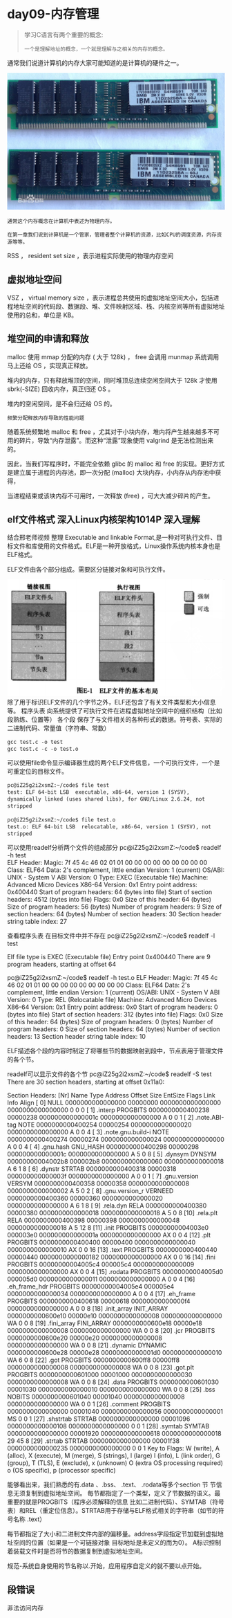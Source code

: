 # day09-内存管理

> 学习C语言有两个重要的概念:
>
> ```
> 一个是理解地址的概念，一个就是理解与之相关的内存的概念。
> ```

通常我们说道计算机的内存大家可能知道的是计算机的硬件之一。

![](/assets/memory.jpg)

```
通常这个内存概念在计算机中表述为物理内存。
```

```
在第一章我们说到计算机是一个管家，管理者整个计算机的资源，比如CPU的调度资源，内存资源等等。
```

RSS ， resident set size ，表示进程实际使用的物理内存空间

## 虚拟地址空间

VSZ ， virtual memory size ，表示进程总共使用的虚拟地址空间大小，包括进程地址空间的代码段、数据段、堆、文件映射区域、栈、内核空间等所有虚拟地址使用的总和，单位是 KB。

## 堆空间的申请和释放

malloc 使用 mmap 分配的内存 \( 大于 128k\) ， free 会调用 munmap 系统调用马上还给 OS ，实现真正释放。

堆内的内存，只有释放堆顶的空间，同时堆顶总连续空闲空间大于 128k 才使用 sbrk\(-SIZE\) 回收内存，真正归还 OS 。

堆内的空闲空间，是不会归还给 OS 的。

`频繁分配释放内存导致的性能问题`

随着系统频繁地 malloc 和 free ，尤其对于小块内存，堆内将产生越来越多不可用的碎片，导致“内存泄露”。而这种“泄露”现象使用 valgrind 是无法检测出来的。

因此，当我们写程序时，不能完全依赖 glibc 的 malloc 和 free 的实现。更好方式是建立属于进程的内存池，即一次分配 \(malloc\) 大块内存，小内存从内存池中获得，

当进程结束或该块内存不可用时，一次释放 \(free\) ，可大大减少碎片的产生。

## elf文件格式  深入Linux内核架构1014P 深入理解

结合邢老师视频 整理
Executable and linkable Format,是一种对可执行文件、目标文件和库使用的文件格式。ELF是一种开放格式，Linux操作系统内核本身也是ELF格式。

ELF文件由各个部分组成。需要区分链接对象和可执行文件。

![](/assets/elf_format.png)
除了用于标识ELF文件的几个字节之外，ELF还包含了有关文件类型和大小信息等。
程序头表 向系统提供了可执行文件在进程虚拟地址空间中的组织结构（比如段熟练、位置等）
各个段   保存了与文件相关的各种形式的数据。符号表、实际的二进制代码、常量值（字符串、常数）


```
gcc test.c -o test
gcc test.c -c -o test.o
```

可以使用file命令显示编译器生成的两个ELF文件信息，一个可执行文件，一个是可重定位的目标文件。


```
pc@iZ25g2i2xsmZ:~/code$ file test
test: ELF 64-bit LSB  executable, x86-64, version 1 (SYSV), dynamically linked (uses shared libs), for GNU/Linux 2.6.24, not stripped

pc@iZ25g2i2xsmZ:~/code$ file test.o
test.o: ELF 64-bit LSB  relocatable, x86-64, version 1 (SYSV), not stripped
```

可以使用readelf分析两个文件的组成部分
pc@iZ25g2i2xsmZ:~/code$ readelf -h test   
ELF Header:
  Magic:   7f 45 4c 46 02 01 01 00 00 00 00 00 00 00 00 00 
  Class:                             ELF64
  Data:                              2's complement, little endian
  Version:                           1 (current)
  OS/ABI:                            UNIX - System V
  ABI Version:                       0
  Type:                              EXEC (Executable file)
  Machine:                           Advanced Micro Devices X86-64
  Version:                           0x1
  Entry point address:               0x400440
  Start of program headers:          64 (bytes into file)
  Start of section headers:          4512 (bytes into file)
  Flags:                             0x0
  Size of this header:               64 (bytes)
  Size of program headers:           56 (bytes)
  Number of program headers:         9
  Size of section headers:           64 (bytes)
  Number of section headers:         30
  Section header string table index: 27

查看程序头表 在目标文件中并不存在
pc@iZ25g2i2xsmZ:~/code$ readelf -l test

Elf file type is EXEC (Executable file)
Entry point 0x400440
There are 9 program headers, starting at offset 64



pc@iZ25g2i2xsmZ:~/code$ readelf -h test.o
ELF Header:
  Magic:   7f 45 4c 46 02 01 01 00 00 00 00 00 00 00 00 00 
  Class:                             ELF64
  Data:                              2's complement, little endian
  Version:                           1 (current)
  OS/ABI:                            UNIX - System V
  ABI Version:                       0
  Type:                              REL (Relocatable file)
  Machine:                           Advanced Micro Devices X86-64
  Version:                           0x1
  Entry point address:               0x0
  Start of program headers:          0 (bytes into file)
  Start of section headers:          312 (bytes into file)
  Flags:                             0x0
  Size of this header:               64 (bytes)
  Size of program headers:           0 (bytes)
  Number of program headers:         0
  Size of section headers:           64 (bytes)
  Number of section headers:         13
  Section header string table index: 10


ELF描述各个段的内容时制定了将哪些节的数据映射到段中，节点表用于管理文件的各个节。

readelf可以显示文件的各个节
pc@iZ25g2i2xsmZ:~/code$ readelf -S test
There are 30 section headers, starting at offset 0x11a0:

Section Headers:
  [Nr] Name              Type             Address           Offset  Size              EntSize          Flags  Link  Info  Align
  [ 0]                   NULL             0000000000000000  00000000 0000000000000000  0000000000000000           0     0     0
  [ 1] .interp           PROGBITS         0000000000400238  00000238 000000000000001c  0000000000000000   A       0     0     1
  [ 2] .note.ABI-tag     NOTE             0000000000400254  00000254 0000000000000020  0000000000000000   A       0     0     4
  [ 3] .note.gnu.build-i NOTE             0000000000400274  00000274 0000000000000024  0000000000000000   A       0     0     4
  [ 4] .gnu.hash         GNU_HASH         0000000000400298  00000298 000000000000001c  0000000000000000   A       5     0     8
  [ 5] .dynsym           DYNSYM           00000000004002b8  000002b8 0000000000000060  0000000000000018   A       6     1     8
  [ 6] .dynstr           STRTAB           0000000000400318  00000318 000000000000003f  0000000000000000   A       0     0     1
  [ 7] .gnu.version      VERSYM           0000000000400358  00000358 0000000000000008  0000000000000002   A       5     0     2
  [ 8] .gnu.version_r    VERNEED          0000000000400360  00000360 0000000000000020  0000000000000000   A       6     1     8
  [ 9] .rela.dyn         RELA             0000000000400380  00000380 0000000000000018  0000000000000018   A       5     0     8
  [10] .rela.plt         RELA             0000000000400398  00000398 0000000000000048  0000000000000018   A       5    12     8
  [11] .init             PROGBITS         00000000004003e0  000003e0 000000000000001a  0000000000000000  AX       0     0     4
  [12] .plt              PROGBITS         0000000000400400  00000400 0000000000000040  0000000000000010  AX       0     0     16
  [13] .text             PROGBITS         0000000000400440  00000440 0000000000000182  0000000000000000  AX       0     0     16
  [14] .fini             PROGBITS         00000000004005c4  000005c4 0000000000000009  0000000000000000  AX       0     0     4
  [15] .rodata           PROGBITS         00000000004005d0  000005d0 0000000000000011  0000000000000000   A       0     0     4
  [16] .eh_frame_hdr     PROGBITS         00000000004005e4  000005e4 0000000000000034  0000000000000000   A       0     0     4
  [17] .eh_frame         PROGBITS         0000000000400618  00000618 00000000000000f4  0000000000000000   A       0     0     8
  [18] .init_array       INIT_ARRAY       0000000000600e10  00000e10 0000000000000008  0000000000000000  WA       0     0     8
  [19] .fini_array       FINI_ARRAY       0000000000600e18  00000e18 0000000000000008  0000000000000000  WA       0     0     8
  [20] .jcr              PROGBITS         0000000000600e20  00000e20 0000000000000008  0000000000000000  WA       0     0     8
  [21] .dynamic          DYNAMIC          0000000000600e28  00000e28 00000000000001d0  0000000000000010  WA       6     0     8
  [22] .got              PROGBITS         0000000000600ff8  00000ff8 0000000000000008  0000000000000008  WA       0     0     8
  [23] .got.plt          PROGBITS         0000000000601000  00001000 0000000000000030  0000000000000008  WA       0     0     8
  [24] .data             PROGBITS         0000000000601030  00001030 0000000000000010  0000000000000000  WA       0     0     8
  [25] .bss              NOBITS           0000000000601040  00001040 0000000000000008  0000000000000000  WA       0     0     1
  [26] .comment          PROGBITS         0000000000000000  00001040 0000000000000056  0000000000000001  MS       0     0     1
  [27] .shstrtab         STRTAB           0000000000000000  00001096 0000000000000108  0000000000000000           0     0     1
  [28] .symtab           SYMTAB           0000000000000000  00001920 0000000000000618  0000000000000018          29    45     8
  [29] .strtab           STRTAB           0000000000000000  00001f38 0000000000000235  0000000000000000           0     0     1
Key to Flags:
  W (write), A (alloc), X (execute), M (merge), S (strings), l (large)
  I (info), L (link order), G (group), T (TLS), E (exclude), x (unknown)
  O (extra OS processing required) o (OS specific), p (processor specific)

能够看出来，我们熟悉的有.data 、.bss、 .text、 .rodata等多个section 节
节信息无须复制到虚拟地址空间。
每节都指定了一个类型，定义了节数据的语义。最重要的就是PROGBITS（程序必须解释的信息 比如二进制代码）、SYMTAB（符号表）和REL（重定位信息）。STRTAB用于存储与ELF格式相关的字符串（如节的符号名称 .text）

每节都指定了大小和二进制文件内部的偏移量。address字段指定节加载到虚拟地址空间的位置（如果是一个可链接对象 目标地址是未定义的而为0）。
A标识控制着装载文件时是否将节的数据复制到虚拟地址空间。

规范-系统自身使用的节名称以.开始，应用程序自定义的就不要以点开始。

## 段错误
非法访问内存

